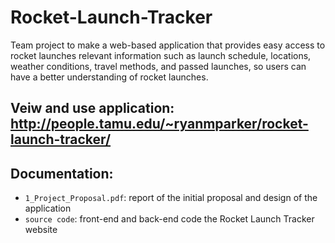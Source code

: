 # Rocket-Launch-Tracker
Team project to make a web-based application that provides easy access to rocket launches relevant information such as launch schedule,             locations, weather conditions, travel methods, and passed launches, so users can have a better understanding of rocket launches. 

 ## Veiw and use application: http://people.tamu.edu/~ryanmparker/rocket-launch-tracker/

## Documentation:
- `1_Project_Proposal.pdf`: report of the initial proposal and design of the application
- `source code`: front-end and back-end code the Rocket Launch Tracker website

